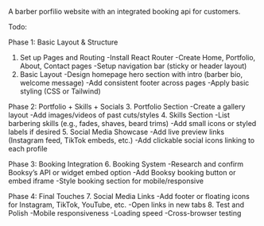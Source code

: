 A barber porfilio website with an integrated booking api for customers.

Todo:

Phase 1: Basic Layout & Structure
1. Set up Pages and Routing
 -Install React Router
 -Create Home, Portfolio, About, Contact pages
 -Setup navigation bar (sticky or header layout)
3. Basic Layout
 -Design homepage hero section with intro (barber bio, welcome message)
 -Add consistent footer across pages
 -Apply basic styling (CSS or Tailwind)

Phase 2: Portfolio + Skills + Socials
3. Portfolio Section
 -Create a gallery layout
 -Add images/videos of past cuts/styles
4. Skills Section
 -List barbering skills (e.g., fades, shaves, beard trims)
 -Add small icons or styled labels if desired
5. Social Media Showcase
 -Add live preview links (Instagram feed, TikTok embeds, etc.)
 -Add clickable social icons linking to each profile
 
Phase 3: Booking Integration
6. Booking System
 -Research and confirm Booksy’s API or widget embed option
 -Add Booksy booking button or embed iframe
 -Style booking section for mobile/responsive

Phase 4: Final Touches
7. Social Media Links
 -Add footer or floating icons for Instagram, TikTok, YouTube, etc.
 -Open links in new tabs
8. Test and Polish
 -Mobile responsiveness
 -Loading speed
 -Cross-browser testing
